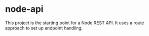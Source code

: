 # node-api

This project is the starting point for a Node REST API.  It uses a route approach to set up endpoint handling.
